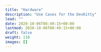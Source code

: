 ```yaml
---
title: "Hardware"
description: "Use Cases for the DevKitty"
lead: ""
date: 2020-10-06T08:49:15+00:00
lastmod: 2020-10-06T08:49:15+00:00
draft: false
weight: 110
images: []
---
```

